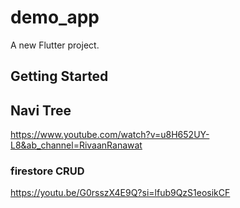 # demo_app

A new Flutter project.

## Getting Started


## Navi Tree

https://www.youtube.com/watch?v=u8H652UY-L8&ab_channel=RivaanRanawat

### firestore CRUD
https://youtu.be/G0rsszX4E9Q?si=lfub9QzS1eosikCF  
